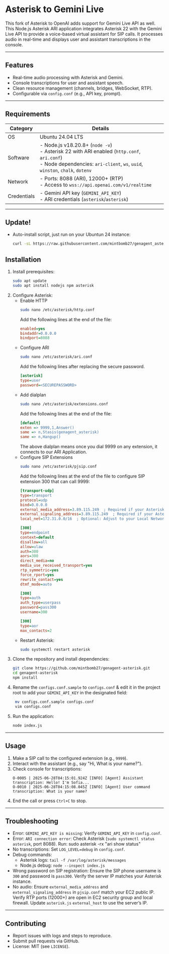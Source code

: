 # Asterisk to Gemini Live

This fork of Asterisk to OpenAI adds support for Gemini Live API as well.
This Node.js Asterisk ARI application integrates Asterisk 22 with the Gemini Live API to provide a voice-based virtual assistant for SIP calls. It processes audio in real-time and displays user and assistant transcriptions in the console.

---

## Features
- Real-time audio processing with Asterisk and Gemini.
- Console transcriptions for user and assistant speech.
- Clean resource management (channels, bridges, WebSocket, RTP).
- Configurable via `config.conf` (e.g., API key, prompt).

---

## Requirements
| Category      | Details                                      |
|---------------|---------------------------------------------|
| OS            | Ubuntu 24.04 LTS                            |
| Software      | - Node.js v18.20.8+ (`node -v`)<br>- Asterisk 22 with ARI enabled (`http.conf`, `ari.conf`)<br>- Node dependencies: `ari-client`, `ws`, `uuid`, `winston`, `chalk`, `dotenv` |
| Network       | - Ports: 8088 (ARI), 12000+ (RTP)<br>- Access to `wss://api.openai.com/v1/realtime` |
| Credentials   | - Gemini API key (`GEMINI_API_KEY`)<br>- ARI credentials (`asterisk`/`asterisk`) |

---

## Update!

- Auto-install script, just run on your Ubuntun 24 instance: 
  ```bash
  curl -sL https://raw.githubusercontent.com/mintbomb27/genagent_asterisk/main/autoinstall_asterisk_to_openai.sh | sudo bash -s
  ```

## Installation
1. Install prerequisites:
   ```bash
   sudo apt update
   sudo apt install nodejs npm asterisk
   ```
2. Configure Asterisk:
   - Enable HTTP
     ```bash
     sudo nano /etc/asterisk/http.conf
     ```
     Add the following lines at the end of the file:
     ```ini
     enabled=yes
     bindaddr=0.0.0.0
     bindport=8088
     ```
   - Configure ARI
     ```bash
     sudo nano /etc/asterisk/ari.conf
     ```
     Add the following lines after replacing the secure password.
     ```ini
     [asterisk]
     type=user
     password=<SECUREPASSWORD>
     ```
   - Add dialplan
     ```bash
     sudo nano /etc/asterisk/extensions.conf
     ```
     Add the following lines at the end of the file:
     ```ini
     [default]
     exten => 9999,1,Answer()
     same => n,Stasis(genagent_asterisk)
     same => n,Hangup()
     ```
     The above dialplan means once you dial 9999 on any extension, it connects to our ARI Application.
   - Configure SIP Extensions
     ```bash
     sudo nano /etc/asterisk/pjsip.conf
     ```
     Add the following lines at the end of the file to configure SIP extension 300 that can call 9999:
     ```ini
     [transport-udp]
     type=transport
     protocol=udp
     bind=0.0.0.0
     external_media_address=3.89.115.249  ; Required if your Asterisk Machine is behind a NAT (Public Cloud, VPS...)
     external_signaling_address=3.89.115.249  ; Required if your Asterisk Machine is behind a NAT (Public Cloud, VPS...)
     local_net=172.31.0.0/16  ; Optional: Adjust to your Local Network/VPC CIDR if different

     [300]
     type=endpoint
     context=default
     disallow=all
     allow=ulaw
     auth=300
     aors=300
     direct_media=no
     media_use_received_transport=yes
     rtp_symmetric=yes
     force_rport=yes
     rewrite_contact=yes
     dtmf_mode=auto

     [300]
     type=auth
     auth_type=userpass
     password=pass300
     username=300

     [300]
     type=aor
     max_contacts=2
     ```
   - Restart Asterisk:
     ```bash
     sudo systemctl restart asterisk
     ```
3. Clone the repository and install dependencies:
   ```bash
   git clone https://github.com/mintbomb27/genagent-asterisk.git
   cd genagent-asterisk
   npm install
   ```
4. Rename the `configs.conf.sample` to `configs.conf` & edit it in the project root to add your `GEMINI_API_KEY` in the designated field:
   ```bash
    mv configs.conf.sample configs.conf
    vim configs.conf
   ```
5. Run the application:
   ```bash
   node index.js
   ```

---

## Usage
1. Make a SIP call to the configured extension (e.g., `9999`).
2. Interact with the assistant (e.g., say "Hi, What is your name?").
3. Check console for transcriptions:
   ```
   O-0005 | 2025-06-28T04:15:01.924Z [INFO] [Agent] Assistant transcription: Hello! I'm Sofia...
   O-0010 | 2025-06-28T04:15:08.045Z [INFO] [Agent] User command transcription: What is your name?
   ```
4. End the call or press `Ctrl+C` to stop.

---

## Troubleshooting
- Error: `GEMINI_API_KEY is missing`: Verify `GEMINI_API_KEY` in `config.conf`.
- Error: `ARI connection error`: Check Asterisk (`sudo systemctl status asterisk`, port 8088). Run: sudo asterisk -rx "ari show status"
- No transcriptions: Set `LOG_LEVEL=debug` in `config.conf`.
- Debug commands:
  - Asterisk logs: `tail -f /var/log/asterisk/messages`
  - Node.js debug: `node --inspect index.js`
- Wrong password on SIP registration: Ensure the SIP phone username is `300` and password is `pass300`. Verify the server IP matches your Asterisk instance.
- No audio: Ensure `external_media_address` and `external_signaling_address` in `pjsip.conf` match your EC2 public IP. Verify RTP ports (12000+) are open in EC2 security group and local firewall. Update `asterisk.js` `external_host` to use the server’s IP.

---

## Contributing
- Report issues with logs and steps to reproduce.
- Submit pull requests via GitHub.
- License: MIT (see `LICENSE`).
